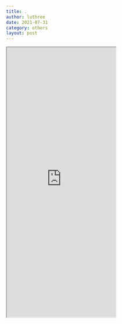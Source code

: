 ```yaml
---
title: .
author: luthree
date: 2021-07-31
category: others
layout: post
---
```


<iframe height="740" src="https://ac.yunyoujun.cn"></iframe>

